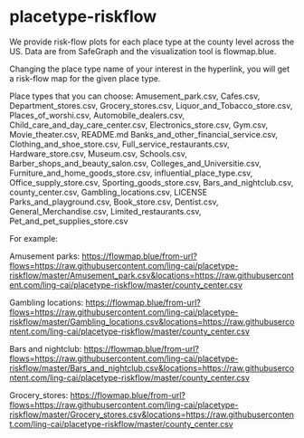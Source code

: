 # placetype-riskflow
We provide risk-flow plots for each place type at the county level across the US.
Data are from SafeGraph and the visualization tool is flowmap.blue.

Changing the place type name of your interest in the hyperlink, you will get a risk-flow map for the given place type.

Place types that you can choose: 
Amusement_park.csv,                     Cafes.csv,                           Department_stores.csv,               Grocery_stores.csv,          Liquor_and_Tobacco_store.csv,    Places_of_worshi.csv,
Automobile_dealers.csv,                 Child_care_and_day_care_center.csv,  Electronics_store.csv,               Gym.csv,                     Movie_theater.csv,               README.md
Banks_and_other_financial_service.csv,  Clothing_and_shoe_store.csv,         Full_service_restaurants.csv,        Hardware_store.csv,          Museum.csv,                      Schools.csv,
Barber_shops_and_beauty_salon.csv,      Colleges_and_Universitie.csv,        Furniture_and_home_goods_store.csv,  influential_place_type.csv,  Office_supply_store.csv,         Sporting_goods_store.csv,
Bars_and_nightclub.csv,                 county_center.csv,                   Gambling_locations.csv,              LICENSE                     Parks_and_playground.csv,
Book_store.csv,                         Dentist.csv,                         General_Merchandise.csv,             Limited_restaurants.csv,     Pet_and_pet_supplies_store.csv


For example:

Amusement parks:
https://flowmap.blue/from-url?flows=https://raw.githubusercontent.com/ling-cai/placetype-riskflow/master/Amusement_park.csv&locations=https://raw.githubusercontent.com/ling-cai/placetype-riskflow/master/county_center.csv

Gambling locations:
https://flowmap.blue/from-url?flows=https://raw.githubusercontent.com/ling-cai/placetype-riskflow/master/Gambling_locations.csv&locations=https://raw.githubusercontent.com/ling-cai/placetype-riskflow/master/county_center.csv

Bars and nightclub:
https://flowmap.blue/from-url?flows=https://raw.githubusercontent.com/ling-cai/placetype-riskflow/master/Bars_and_nightclub.csv&locations=https://raw.githubusercontent.com/ling-cai/placetype-riskflow/master/county_center.csv

Grocery_stores:
https://flowmap.blue/from-url?flows=https://raw.githubusercontent.com/ling-cai/placetype-riskflow/master/Grocery_stores.csv&locations=https://raw.githubusercontent.com/ling-cai/placetype-riskflow/master/county_center.csv
